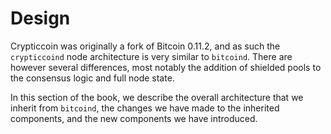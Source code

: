 # Design

Crypticcoin was originally a fork of Bitcoin 0.11.2, and as such the `crypticcoind` node architecture
is very similar to `bitcoind`. There are however several differences, most notably the
addition of shielded pools to the consensus logic and full node state.

In this section of the book, we describe the overall architecture that we inherit from
`bitcoind`, the changes we have made to the inherited components, and the new components
we have introduced.
